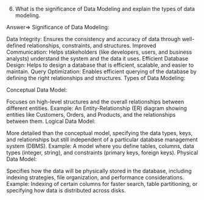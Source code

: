 6. What is the significance of Data Modeling and explain the types of data modeling.

Answer=> Significance of Data Modeling:

Data Integrity: Ensures the consistency and accuracy of data through well-defined relationships, constraints, and structures.
Improved Communication: Helps stakeholders (like developers, users, and business analysts) understand the system and the data it uses.
Efficient Database Design: Helps to design a database that is efficient, scalable, and easier to maintain.
Query Optimization: Enables efficient querying of the database by defining the right relationships and structures.
Types of Data Modeling:

Conceptual Data Model:

Focuses on high-level structures and the overall relationships between different entities.
Example: An Entity-Relationship (ER) diagram showing entities like Customers, Orders, and Products, and the relationships between them.
Logical Data Model:

More detailed than the conceptual model, specifying the data types, keys, and relationships but still independent of a particular database management system (DBMS).
Example: A model where you define tables, columns, data types (integer, string), and constraints (primary keys, foreign keys).
Physical Data Model:

Specifies how the data will be physically stored in the database, including indexing strategies, file organization, and performance considerations.
Example: Indexing of certain columns for faster search, table partitioning, or specifying how data is distributed across disks.
